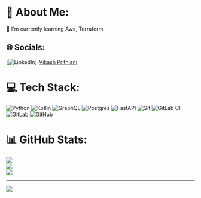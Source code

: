 # 💫 About Me:
🌱 I'm currently learning Aws, Terraform


## 🌐 Socials:
[![LinkedIn](https://img.shields.io/badge/LinkedIn-%230077B5.svg?logo=linkedin&logoColor=white)]-[Vikash Prithiani](https://www.linkedin.com/in/vikash-prithiani-0a770431/)


# 💻 Tech Stack:
![Python](https://img.shields.io/badge/python-3670A0?style=for-the-badge&logo=python&logoColor=ffdd54) ![Kotlin](https://img.shields.io/badge/kotlin-%237F52FF.svg?style=for-the-badge&logo=kotlin&logoColor=white) ![GraphQL](https://img.shields.io/badge/-GraphQL-E10098?style=for-the-badge&logo=graphql&logoColor=white) ![Postgres](https://img.shields.io/badge/postgres-%23316192.svg?style=for-the-badge&logo=postgresql&logoColor=white) ![FastAPI](https://img.shields.io/badge/FastAPI-005571?style=for-the-badge&logo=fastapi) ![Git](https://img.shields.io/badge/git-%23F05033.svg?style=for-the-badge&logo=git&logoColor=white) ![GitLab CI](https://img.shields.io/badge/gitlab%20CI-%23181717.svg?style=for-the-badge&logo=gitlab&logoColor=white) ![GitLab](https://img.shields.io/badge/gitlab-%23181717.svg?style=for-the-badge&logo=gitlab&logoColor=white) ![GitHub](https://img.shields.io/badge/github-%23121011.svg?style=for-the-badge&logo=github&logoColor=white)
# 📊 GitHub Stats:
![](https://github-readme-stats.vercel.app/api?username=VikashPirth&theme=dark&hide_border=false&include_all_commits=false&count_private=false)<br/>
![](https://github-readme-streak-stats.herokuapp.com/?user=VikashPirth&theme=dark&hide_border=false)<br/>
![](https://github-readme-stats.vercel.app/api/top-langs/?username=VikashPirth&theme=dark&hide_border=false&include_all_commits=false&count_private=false&layout=compact)

---
[![](https://visitcount.itsvg.in/api?id=VikashPirth&icon=0&color=0)](https://visitcount.itsvg.in)

<!-- Proudly created with GPRM ( https://gprm.itsvg.in ) -->
